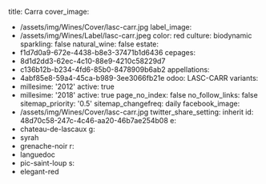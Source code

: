 title: Carra
cover_image:
  - /assets/img/Wines/Cover/lasc-carr.jpg
label_image:
  - /assets/img/Wines/Label/lasc-carr.jpeg
color: red
culture: biodynamic
sparkling: false
natural_wine: false
estate:
  - f1d7d0a9-672e-4438-b8e3-37471b1d6436
cepages:
  - 8d1d2dd3-62ec-4c10-88e9-4210c58229d7
  - c136b12b-b234-4fd6-85b0-8478909b6ab2
appellations:
  - 4abf85e8-59a4-45ca-b989-3ee3066fb21e
odoo: LASC-CARR
variants:
  -
    millesime: '2012'
    active: true
  -
    millesime: '2018'
    active: true
page_no_index: false
no_follow_links: false
sitemap_priority: '0.5'
sitemap_changefreq: daily
facebook_image:
  - /assets/img/Wines/Cover/lasc-carr.jpg
twitter_share_setting: inherit
id: 48d70c58-247c-4c46-aa20-46b7ae254b08
e:
  - chateau-de-lascaux
g:
  - syrah
  - grenache-noir
r:
  - languedoc
  - pic-saint-loup
s:
  - elegant-red
